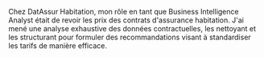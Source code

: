 Chez DatAssur Habitation, mon rôle en tant que Business Intelligence Analyst était de revoir les prix des contrats d'assurance habitation. J'ai mené une analyse exhaustive des données contractuelles, les nettoyant et les structurant pour formuler des recommandations visant à standardiser les tarifs de manière efficace. 
